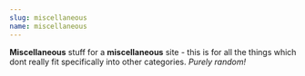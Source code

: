 ```yaml
---
slug: miscellaneous
name: miscellaneous
---
```

<strong>Miscellaneous</strong> stuff for a <strong>miscellaneous</strong> site - this is for all the things which dont really fit specifically into other categories. <em>Purely random!</em>
